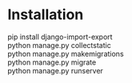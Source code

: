 <h1>Installation</h1>

pip install django-import-export<br>
python manage.py collectstatic<br>
python manage.py makemigrations<br>
python manage.py migrate<br>
python manage.py runserver
